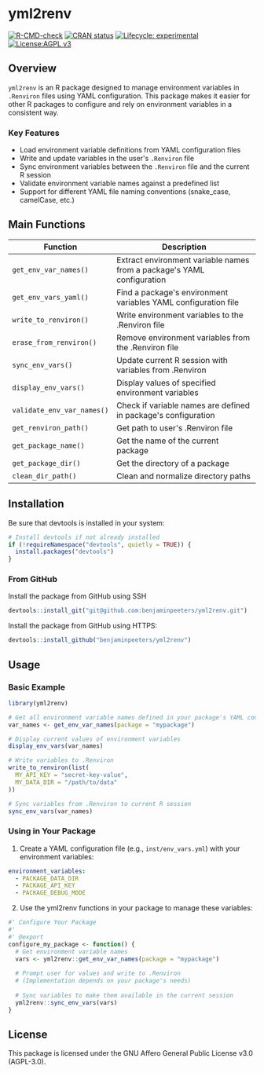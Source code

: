 # yml2renv

[![R-CMD-check](https://github.com/benjaminpeeters/yml2renv/workflows/R-CMD-check/badge.svg)](https://github.com/benjaminpeeters/yml2renv/actions)
[![CRAN status](https://www.r-pkg.org/badges/version/yml2renv)](https://CRAN.R-project.org/package=yml2renv)
[![Lifecycle: experimental](https://img.shields.io/badge/lifecycle-experimental-orange.svg)](https://lifecycle.r-lib.org/articles/stages.html#experimental)
[![License:AGPL v3](https://img.shields.io/badge/License-AGPL%20v3-blue.svg)](https://www.gnu.org/licenses/agpl-3.0)

## Overview

`yml2renv` is an R package designed to manage environment variables in `.Renviron` files using YAML configuration. This package makes it easier for other R packages to configure and rely on environment variables in a consistent way.

### Key Features

- Load environment variable definitions from YAML configuration files
- Write and update variables in the user's `.Renviron` file
- Sync environment variables between the `.Renviron` file and the current R session
- Validate environment variable names against a predefined list
- Support for different YAML file naming conventions (snake_case, camelCase, etc.)

## Main Functions

| Function | Description |
|----------|-------------|
| `get_env_var_names()` | Extract environment variable names from a package's YAML configuration |
| `get_env_vars_yaml()` | Find a package's environment variables YAML configuration file |
| `write_to_renviron()` | Write environment variables to the .Renviron file |
| `erase_from_renviron()` | Remove environment variables from the .Renviron file |
| `sync_env_vars()` | Update current R session with variables from .Renviron |
| `display_env_vars()` | Display values of specified environment variables |
| `validate_env_var_names()` | Check if variable names are defined in package's configuration |
| `get_renviron_path()` | Get path to user's .Renviron file |
| `get_package_name()` | Get the name of the current package |
| `get_package_dir()` | Get the directory of a package |
| `clean_dir_path()` | Clean and normalize directory paths |

## Installation

Be sure that devtools is installed in your system:
```r
# Install devtools if not already installed
if (!requireNamespace("devtools", quietly = TRUE)) {
  install.packages("devtools")
}
```

### From GitHub

Install the package from GitHub using SSH
```r
devtools::install_git("git@github.com:benjaminpeeters/yml2renv.git")
```

Install the package from GitHub using HTTPS:
```r
devtools::install_github("benjaminpeeters/yml2renv")
```

## Usage

### Basic Example

```r
library(yml2renv)

# Get all environment variable names defined in your package's YAML config
var_names <- get_env_var_names(package = "mypackage")

# Display current values of environment variables
display_env_vars(var_names)

# Write variables to .Renviron
write_to_renviron(list(
  MY_API_KEY = "secret-key-value",
  MY_DATA_DIR = "/path/to/data"
))

# Sync variables from .Renviron to current R session
sync_env_vars(var_names)
```

### Using in Your Package

1. Create a YAML configuration file (e.g., `inst/env_vars.yml`) with your environment variables:

```yaml
environment_variables:
  - PACKAGE_DATA_DIR
  - PACKAGE_API_KEY
  - PACKAGE_DEBUG_MODE
```

2. Use the yml2renv functions in your package to manage these variables:

```r
#' Configure Your Package
#' 
#' @export
configure_my_package <- function() {
  # Get environment variable names
  vars <- yml2renv::get_env_var_names(package = "mypackage")
  
  # Prompt user for values and write to .Renviron
  # (Implementation depends on your package's needs)
  
  # Sync variables to make them available in the current session
  yml2renv::sync_env_vars(vars)
}
```

## License

This package is licensed under the GNU Affero General Public License v3.0 (AGPL-3.0).